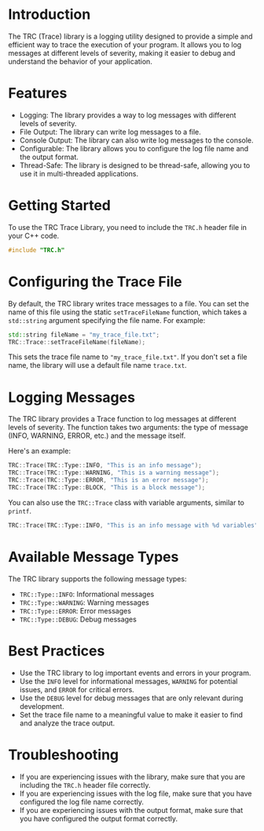 # Introduction

The TRC (Trace) library is a logging utility designed to provide a simple and efficient way to trace the execution of your program. It allows you to log messages at different levels of severity, making it easier to debug and understand the behavior of your application.

# Features

- Logging: The library provides a way to log messages with different levels of severity.
- File Output: The library can write log messages to a file.
- Console Output: The library can also write log messages to the console.
- Configurable: The library allows you to configure the log file name and the output format.
- Thread-Safe: The library is designed to be thread-safe, allowing you to use it in multi-threaded applications.

# Getting Started

To use the TRC Trace Library, you need to include the `TRC.h` header file in your C++ code.

```c++
#include "TRC.h"
```

# Configuring the Trace File

By default, the TRC library writes trace messages to a file. You can set the name of this file using the static `setTraceFileName` function, which takes a `std::string` argument specifying the file name. For example:

```cpp
std::string fileName = "my_trace_file.txt";
TRC::Trace::setTraceFileName(fileName);
```

This sets the trace file name to `"my_trace_file.txt"`. If you don't set a file name, the library will use a default file name `trace.txt`.

# Logging Messages

The TRC library provides a Trace function to log messages at different levels of severity. The function takes two arguments: the type of message (INFO, WARNING, ERROR, etc.) and the message itself.

Here's an example:

```c++
TRC::Trace(TRC::Type::INFO, "This is an info message");
TRC::Trace(TRC::Type::WARNING, "This is a warning message");
TRC::Trace(TRC::Type::ERROR, "This is an error message");
TRC::Trace(TRC::Type::BLOCK, "This is a block message");
```

You can also use the `TRC::Trace` class with variable arguments, similar to `printf`.

```c++
TRC::Trace(TRC::Type::INFO, "This is an info message with %d variables", 5);
```

# Available Message Types

The TRC library supports the following message types:

- `TRC::Type::INFO`:  Informational messages
- `TRC::Type::WARNING`: Warning messages
- `TRC::Type::ERROR`: Error messages
- `TRC::Type::DEBUG`: Debug messages

# Best Practices

- Use the TRC library to log important events and errors in your program.
- Use the `INFO` level for informational messages, `WARNING` for potential issues, and `ERROR` for critical errors.
- Use the `DEBUG` level for debug messages that are only relevant during development.
- Set the trace file name to a meaningful value to make it easier to find and analyze the trace output.

# Troubleshooting

- If you are experiencing issues with the library, make sure that you are including the `TRC.h` header file correctly.
- If you are experiencing issues with the log file, make sure that you have configured the log file name correctly.
- If you are experiencing issues with the output format, make sure that you have configured the output format correctly.